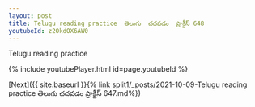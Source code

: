 ```yaml
---
layout: post
title: Telugu reading practice  తెలుగు  చదవడం  ప్రాక్టీస్ 648
youtubeId: z2OkdOX6AW0
---
```

 
 
Telugu reading practice
 
 
 
 
 


{% include youtubePlayer.html id=page.youtubeId %}
 
[Next]({{ site.baseurl }}{% link  split1/_posts/2021-10-09-Telugu reading practice  తెలుగు  చదవడం  ప్రాక్టీస్ 647.md%})
 
